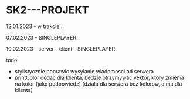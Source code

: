 # SK2---PROJEKT
12.01.2023 - w trakcie...

07.02.2023 - SINGLEPLAYER

10.02.2023 - server - client - SINGLEPLAYER

todo:



- stylistycznie poprawic wysylanie wiadomosci od serwera
- printColor dodac dla klienta, bedzie otrzymywac vektor, ktory zmienia na kolor (jako podpowiedz) (dziala dla serwera bez kolorow, a ma dla klienta)


